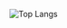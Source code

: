 ![Top Langs](https://github-readme-stats.vercel.app/api/top-langs/?username=dominhnhut01&hide=jupyter%20notebook,css,scss,html&exclude_repo=veni_vici,revolutionuc2023,web102_prework,online-pizze-ordering,recipe_dashboard,portfolio,autodrive_code,render_engine_3D,deeplearning.ai&theme=tokyonight)
